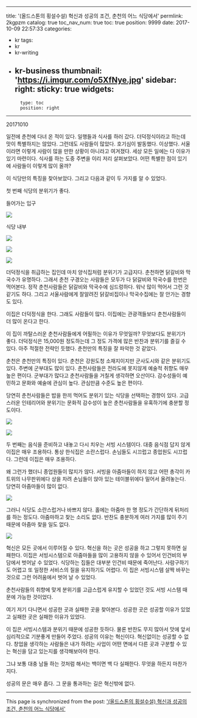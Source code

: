 
---
title: '(올드스톤의 횡설수설) 혁신과 성공의 조건, 춘천의 어느 식당에서'
permlink: 2kgpzm
catalog: true
toc_nav_num: true
toc: true
position: 9999
date: 2017-10-09 22:57:33
categories:
- kr
tags:
- kr
- kr-writing
- kr-business
thumbnail: 'https://i.imgur.com/o5XfNye.jpg'
sidebar:
    right:
        sticky: true
widgets:
    -
        type: toc
        position: right
---


20171010


일전에 춘천에 다녀 온 적이 있다. 일행들과 식사를 하러 갔다. 더덕정식이라고 하는데 맛이 특별하지는 않았다. 그런데도 사람들이 많았다. 호기심이 발동했다. 이상했다. 서울이라면 이렇게 사람이 많을 만한 상황이 아니라고 여겨졌다. 세상 모든 일에는 다 이유가 있기 마련이다. 식사를 하는 도중 주변을 이리 저리 살펴보았다. 어떤 특별한 점이 있기에 사람들이 이렇게 많이 올까?

이 식당만의 특징을 찾아보았다. 그리고 다음과 같이 두 가지를 알 수 있었다. 

첫 번째 식당의 분위기가 좋다.

들어가는 입구

![](https://i.imgur.com/o5XfNye.jpg)

식당 내부

![](https://i.imgur.com/TKy2qxF.jpg)

![](https://i.imgur.com/4C3LWvv.jpg)

![](https://i.imgur.com/WI9cZye.jpg)


 더덕정식을 취급하는 집인데 마치 양식집처럼 분위기가 고급지다. 춘천하면 닭갈비와 막국수가 유명하다. 그래서 춘천 구경오는 사람들은 모두가 다 닭갈비와 막국수를 한번은 먹어본다. 정작 춘천사람들은 닭갈비와 막국수에 심드렁하다. 워낙 많이 먹어서 그런 것 같기도 하다. 그리고 서울사람에게 잘알려진 닭갈비집이나 막국수집에는 잘 안가는 경향도 있다. 

이집은 더덕정식을 한다. 그래도 사람들이 많다. 이집에는 관광객들보다 춘천사람들이 더 많이 온다고 한다.  

이 집이 까탈스러운 춘천사람들에게 어필하는 이유가 무엇일까? 무엇보다도 분위기가  좋다. 더덕정식은 15,000원 정도하는데 그 정도 가격에 많은 반찬과 분위기를 즐길 수 있다. 아주 적절한 전략인 듯했다. 춘천만의 특징을 잘 파악한 것 같았다. 

춘천은 춘천만의 특징이 있다. 춘천은 강원도청 소재지이지만 군사도시와 같은 분위기도 있다. 주변에 군부대도 많이 있다. 춘천사람들은 전라도에 못지않게 예술적 취향도 매우 높은 편이다. 군부대가 많다고 춘천사람들을 거칠게 생각하면 오산이다. 감수성들이 예민하고 문화와 예술에 관심이 높다. 관심만큼 수준도 높은 편이다.  

당연히 춘천사람들은 밥을 한끼 먹어도 분위기 있는 식당을 선택하는 경향이 있다. 고급스러운 인테리어와 분위기는 문화적 감수성이 높은 춘천사람들을 유혹하기에 충분할 정도이다.  

![](https://i.imgur.com/RABd1uq.jpg)

![](https://i.imgur.com/3ri34Qb.jpg)

두 번째는 음식을 준비하고 내놓고  다시 치우는 서빙 시스템이다. 대중 음식점 답지 않게 이집은 매우 조용하다. 통상 한식집은 소란스럽다. 손님들도 시끄럽고 종업원도 시끄럽다. 그런데 이집은 매우 조용하다. 

왜 그런가 했더니 종업원들이 많지가 않다. 서빙을 아줌마들이 하지 않고 어떤 총각이 카트위의 나무판위에다 상을 차려 손님들이 앉아 있는 테이블위에다 밀어서 올려놓는다. 당연히 아줌마들이 많이 없다. 

![](https://i.imgur.com/acI6CaL.jpg)

그러니 식당도 소란스럽거나 바쁘지 않다. 홀에는 아줌마 한 명 정도가 간단하게 뒤처리를 하는 정도다. 아줌마하고 찾는 소리도 없다. 반찬도 충분하게 여러 가지를 많이 주기 때문에 아줌마 찾을 일도 없다.  

![](https://i.imgur.com/WW6Dare.jpg)

혁신은 모든 곳에서 이루어질 수 있다. 혁신을 하는 곳은 성공을 하고 그렇지 못하면 실패한다. 이집은 서빙시스템으로 아줌마들을 많이 고용하지 않을 수 있어서 인건비의 부담에서 벗어날 수 있었다. 식당하는 집들은 대부분 인건비 때문에 죽어난다. 사람구하기도 어렵고 또 일정한 서비스의 질을 유지하기도 어렵다. 이 집은 서빙시스템 살짝 바꾸는 것으로 그런 어려움에서 벗어 날 수 있었다. 

춘천사람들의 취향에 맞게 분위기를 고급스럽게 유지할 수 있었던 것도 서빙 시스템 때문에 가능한 것이었다. 

여기 저기 다니면서 성공한 곳과 실패한 곳을 찾아본다. 성공한 곳은 성공할 이유가 있었고 실패한 곳은 실패한 이유가 있었다. 

이 집은 서빙시스템과 분위기 때문에 성공한 듯하다. 물론 반찬도 무지 많아서 맛에 앞서 심리적으로 기분좋게 만들어 주었다. 성공의 이유는 혁신이다. 혁신없이는 성공할 수 없다. 창업을 생각하는 사람들은 내가 하려는 사업이 어떤 면에서 다른 곳과 구분할 수 있는 혁신을 담고 있는지를 생각해보아야 한다.

그냐 보통 대충 남들 하는 것처럼 해서는 백이면 백 다 실패한다. 무엇을 하든지 마찬가지다. 

성공의 문은 매우 좁다. 그 문을 통과하는 길은 혁신밖에 없다.

- - -

This page is synchronized from the post: ['(올드스톤의 횡설수설) 혁신과 성공의 조건, 춘천의 어느 식당에서'](https://steemit.com/@oldstone/2kgpzm)
